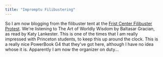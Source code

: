 ```yaml
---
title: "Impromptu Filibustering"
---
```

So I am now blogging from the filibuster tent at the [Frist Center Filibuster
Protest](http://www.filibusterfrist.com). We're listening to The Art of
Worldly Wisdom by Baltasar Gracian, as read by Katy Lankester. This is one of
the times that I am really impressed with Princeton students, to keep this up
around the clock. This is a really nice PowerBook G4 that they've got here,
although I have no idea whose it is. Apparently I am now the organizer on
duty...

